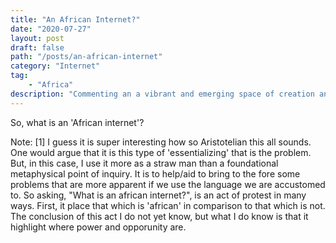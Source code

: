 ```yaml
---
title: "An African Internet?"
date: "2020-07-27"
layout: post
draft: false
path: "/posts/an-african-internet"
category: "Internet"
tag:
	- "Africa"
description: "Commenting an a vibrant and emerging space of creation and self-realization"
---
```



So, what is an 'African internet'? 



Note:
[1] I guess it is super interesting how so Aristotelian this all sounds. One would argue that it is this type of 'essentializing' that is the problem. But, in this case, I use it more as a straw man than a foundational metaphysical point of inquiry. It is to help/aid to bring to the fore some problems that are more apparent if we use the language we are accustomed to. So asking, "What is an african internet?", is an act of protest in many ways. First, it place that which is 'african' in comparison to that which is not. The conclusion of this act I do not yet know, but what I do know is that it highlight where power and opporunity are. 

